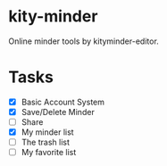 # kity-minder

Online minder tools by kityminder-editor.

# Tasks

* [x] Basic Account System
* [x] Save/Delete Minder
* [ ] Share
* [x] My minder list
* [ ] The trash list
* [ ] My favorite list
